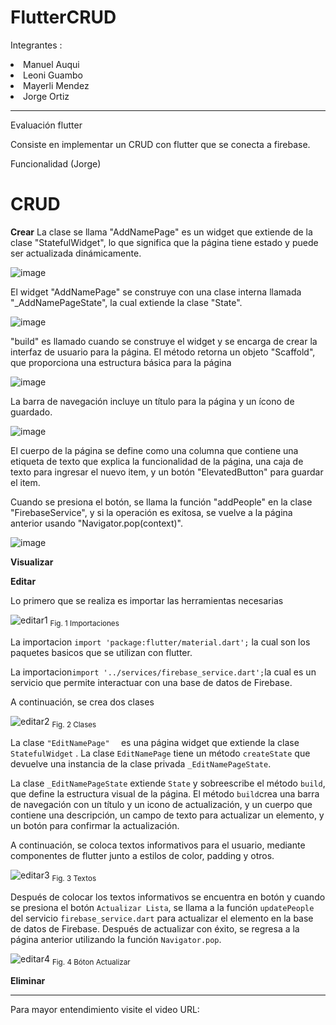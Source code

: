 # FlutterCRUD
Integrantes : 
<li />  Manuel Auqui
<li />  Leoni Guambo
<li />  Mayerli Mendez
<li />  Jorge Ortiz
<hr/>
Evaluación flutter

Consiste en implementar un CRUD con flutter que se conecta a firebase.

Funcionalidad (Jorge) 

# CRUD 

**Crear** 
La clase se llama "AddNamePage" es un widget que extiende de la clase 
"StatefulWidget", lo que significa que la página tiene estado y puede ser actualizada dinámicamente. 

![image](https://user-images.githubusercontent.com/74801652/218286692-fc1d8955-351c-46bb-9609-86cc5a88fd69.png)


El widget "AddNamePage" se construye con una clase interna llamada "_AddNamePageState", la cual extiende la clase "State".

![image](https://user-images.githubusercontent.com/74801652/218286711-0b43a578-511d-4ac6-9b9a-59841c0d7d9a.png)

"build" es llamado cuando se construye el widget y se encarga de crear la interfaz de usuario para la página. El método retorna un objeto "Scaffold", que proporciona una estructura básica para la página

![image](https://user-images.githubusercontent.com/74801652/218286730-642fdcd7-c1fe-4fd0-b7d4-eb05000120bb.png)

La barra de navegación incluye un título para la página y un ícono de guardado.

![image](https://user-images.githubusercontent.com/74801652/218286743-f90b4472-05da-4f86-9670-623dc5f3e8a4.png)

El cuerpo de la página se define como una columna que contiene una etiqueta de texto que explica  la funcionalidad de la página, una caja de texto para ingresar el nuevo item, y un botón  "ElevatedButton" para guardar el item.
 
 Cuando se presiona el botón, se llama la función "addPeople" en la clase "FirebaseService", y si la operación es exitosa, se vuelve a la página
 anterior usando "Navigator.pop(context)".
 
 ![image](https://user-images.githubusercontent.com/74801652/218286760-c82a320b-dfc8-4f10-ac3c-6abe57b8e9d5.png)


**Visualizar** 

**Editar**

Lo primero que se realiza es importar las herramientas necesarias

![editar1](https://user-images.githubusercontent.com/74840012/218286479-d709e471-3d87-41be-947e-060870cfe97e.png)
	<sub>Fig. 1 Importaciones </sub>



La importacion ```import 'package:flutter/material.dart';``` la cual son los paquetes basicos que se utilizan con flutter. 

La importacion```import '../services/firebase_service.dart';```la cual es un servicio que permite interactuar con una base de datos de Firebase.


A continuación, se crea dos clases 

![editar2](https://user-images.githubusercontent.com/74840012/218286484-ebf8890f-af89-45ca-822d-8c2cc5ef4603.png)
	<sub>Fig. 2 Clases </sub>


La clase ```"EditNamePage"  ``` es una página widget que extiende la clase ```StatefulWidget``` . La clase ```EditNamePage``` tiene un método ```createState``` que devuelve una instancia de la clase privada ```_EditNamePageState```.

La clase ```_EditNamePageState``` extiende ```State``` y sobreescribe el método ```build```, que define la estructura visual de la página. El método ```build```crea una barra de navegación con un título y un icono de actualización, y un cuerpo que contiene una descripción, un campo de texto para actualizar un elemento, y un botón para confirmar la actualización.

A continuación, se coloca textos informativos para el usuario, mediante componentes de flutter junto a estilos de color, padding y otros. 

![editar3](https://user-images.githubusercontent.com/74840012/218286487-a331ead2-d56b-44f4-86d1-9ff082d97d11.png)
	<sub>Fig. 3 Textos </sub>  



Después de colocar los textos informativos se encuentra en botón y cuando se presiona el botón ```Actualizar Lista```, se llama a la función ```updatePeople``` del servicio ```firebase_service.dart``` para actualizar el elemento en la base de datos de Firebase. Después de actualizar con éxito, se regresa a la página anterior utilizando la función ```Navigator.pop```.

![editar4](https://user-images.githubusercontent.com/74840012/218286491-6b8f3f38-a70b-4d85-9f06-c50711a851f6.png)
	<sub>Fig. 4 Bóton Actualizar</sub>      

**Eliminar**

<hr/>
Para mayor entendimiento visite el video 
URL: 
